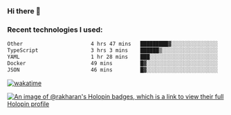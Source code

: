 ### Hi there 👋

### Recent technologies I used:
<!--START_SECTION:waka-->

```txt
Other                      4 hrs 47 mins   █████████▓░░░░░░░░░░░░░░░   39.01 %
TypeScript                 3 hrs 3 mins    ██████▒░░░░░░░░░░░░░░░░░░   24.88 %
YAML                       1 hr 28 mins    ███░░░░░░░░░░░░░░░░░░░░░░   11.97 %
Docker                     49 mins         █▓░░░░░░░░░░░░░░░░░░░░░░░   06.70 %
JSON                       46 mins         █▓░░░░░░░░░░░░░░░░░░░░░░░   06.31 %
```

<!--END_SECTION:waka-->
[![wakatime](https://wakatime.com/badge/user/fe50d444-0cee-4d14-a0b3-b9e8509eb4d0.svg)](https://wakatime.com/@fe50d444-0cee-4d14-a0b3-b9e8509eb4d0)

[![An image of @rakharan's Holopin badges, which is a link to view their full Holopin profile](https://holopin.me/rakharan)](https://holopin.io/@rakharan)
